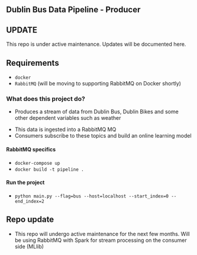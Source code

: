 ## Dublin Bus Data Pipeline - Producer

## UPDATE
This repo is under active maintenance. Updates will be documented here.

## Requirements
- `docker`
- `RabbitMQ` (will be moving to supporting RabbitMQ on Docker shortly)

### What does this project do?
 * Produces a stream of data from Dublin Bus, Dublin Bikes and some other dependent variables such as weather
 - This data is ingested into a RabbitMQ MQ
 - Consumers subscribe to these topics and build an online learning model

#### RabbitMQ specifics
- `docker-compose up`
- `docker build -t pipeline .`

#### Run the project
 * ```python main.py --flag=bus --host=localhost --start_index=0 --end_index=2```

## Repo update
- This repo will undergo active maintenance for the next few months. Will be using RabbitMQ with Spark for stream processing on the consumer side (MLlib)
